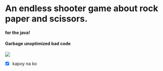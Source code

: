 # An endless shooter game about rock paper and scissors.

#### for the java!
#### Garbage unoptimized bad code

<image src = "https://ichef.bbci.co.uk/news/976/cpsprodpb/16620/production/_91408619_55df76d5-2245-41c1-8031-07a4da3f313f.jpg.webp">

- [x] kapoy na ko

